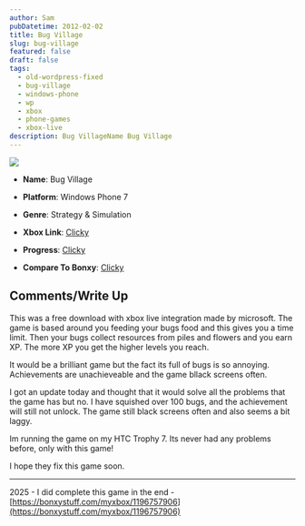 ```yaml
---
author: Sam
pubDatetime: 2012-02-02
title: Bug Village
slug: bug-village
featured: false
draft: false
tags:
  - old-wordpress-fixed
  - bug-village
  - windows-phone
  - wp
  - xbox
  - phone-games
  - xbox-live
description: Bug VillageName Bug Village
---
```

![](/assets/2012/2012-02-02-bug-village-icon.png)

*   **Name**: Bug Village
    
*   **Platform**: Windows Phone 7
    
*   **Genre**: Strategy & Simulation
    
*   **Xbox Link**: [Clicky](http://marketplace.xbox.com/en-GB/Title/1196757906)
    
*   **Progress**: [Clicky](http://www.trueachievements.com/Bug-Village-xbox-360.htm?showall=1&gamerid=332095)
    
*   **Compare To Bonxy**: [Clicky](https://live.xbox.com/en-GB/Activity/Details?titleId=1196757906&compareTo=Bonxy)
    

## **Comments/Write Up**

This was a free download with xbox live integration made by microsoft. The game is based around you feeding your bugs food and this gives you a time limit. Then your bugs collect resources from piles and flowers and you earn XP. The more XP you get the higher levels you reach.

It would be a brilliant game but the fact its full of bugs is so annoying. Achievements are unachieveable and the game bllack screens often.

I got an update today and thought that it would solve all the problems that the game has but no. I have squished over 100 bugs, and the achievement will still not unlock. The game still black screens often and also seems a bit laggy.

Im running the game on my HTC Trophy 7. Its never had any problems before, only with this game!

I hope they fix this game soon.

* * *

2025 - I did complete this game in the end - [https://bonxystuff.com/myxbox/1196757906](https://bonxystuff.com/myxbox/1196757906)